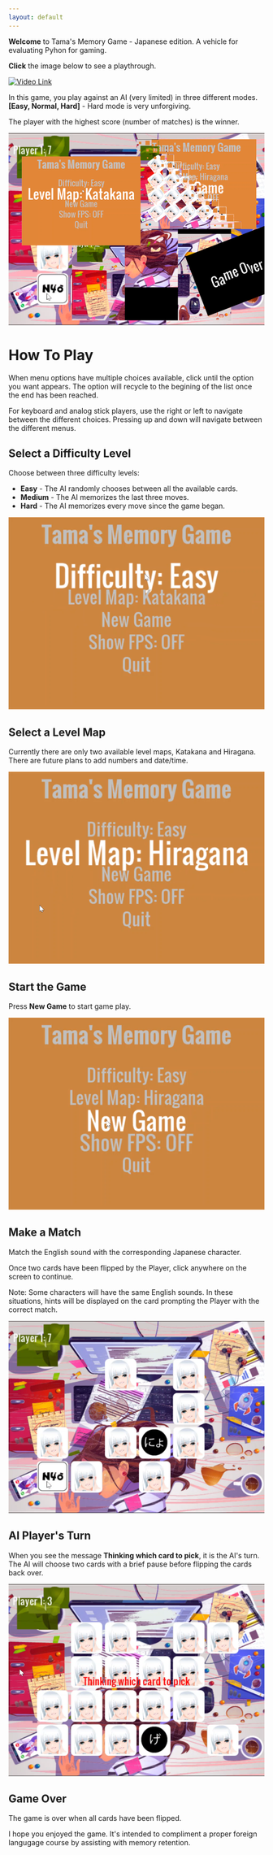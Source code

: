 ```yaml
---
layout: default
---
```


**Welcome** to Tama's Memory Game - Japanese edition.
A vehicle for evaluating Pyhon for gaming.

**Click** the image below to see a playthrough.

<a href="https://www.youtube.com/watch?v=    qCyERPZ_h9k&t=7s"><img src="https:///TamasMemoryGameJapaneseAlpha.github.io/assets/img/VideoLink.svg" width="50px" alt="Video Link"/></a> 

In this game, you play against an AI (very limited) in three different modes.
**[Easy, Normal, Hard]** - Hard mode is very unforgiving.

The player with the highest score (number of matches) is the winner.

![Main](assets/img/main_000.png)

# How To Play

When menu options have multiple choices available, click until the option you
want appears.  The option will recycle to the begining of the list once the end
has been reached.  

For keyboard and analog stick players, use the right or left to navigate
between the different choices.  Pressing up and down will navigate between the
different menus.

## Select a Difficulty Level

Choose between three difficulty levels:

* **Easy** - The AI randomly chooses between all the available cards. 
* **Medium** - The AI memorizes the last three moves.
* **Hard** - The AI memorizes every move since the game began.

![Menu](assets/img/Menu_Difficulty.png)

## Select a Level Map

Currently there are only two available level maps, Katakana and Hiragana.  There are future plans to add numbers
and date/time.

![Menu](assets/img/Menu_LevelMap.png)

## Start the Game

Press **New Game** to start game play.

![NewGame](assets/img/Menu_NewGame.png)

## Make a Match

Match the English sound with the corresponding Japanese character.  

Once two cards have been flipped by the Player, click anywhere on the screen to
continue.  

Note: Some characters will have the same English sounds.  In these situations, hints
will be displayed on the card prompting the Player with the correct match.

![Make a matches](assets/img/match_pairs.png)

## AI Player's Turn

When you see the message **Thinking which card to pick**, it is the AI's turn.
The AI will choose two cards with a brief pause before flipping the cards back
over.  

![AI Turn](assets/img/AI_Turn.png)

## Game Over

The game is over when all cards have been flipped.  

I hope you enjoyed the
game.  It's intended to compliment a proper foreign langugage course by
assisting with memory retention.
